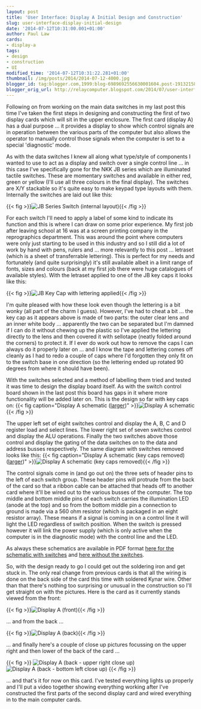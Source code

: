 ```yaml
---
layout: post
title: 'User Interface: Display A Initial Design and Construction'
slug: user-interface-display-initial-design
date: '2014-07-12T10:31:00.001+01:00'
author: Paul Law
cards:
- display-a
tags:
- design
- construction
- UI
modified_time: '2014-07-12T10:31:22.281+01:00'
thumbnail: /img/posts/2014/2014-07-12-4000.jpg
blogger_id: tag:blogger.com,1999:blog-6989692556630001604.post-1913215876291708138
blogger_orig_url: http://relaycomputer.blogspot.com/2014/07/user-interface-display-initial-design.html
---
```


Following on from working on the main data switches in my last post 
this time I've taken the first steps in designing and constructing the first 
of two display cards which will sit in the upper enclosure. The first card 
(display A) has a dual purpose ... it provides a display to show which control 
signals are in operation between the various parts of the computer but also 
allows the operator to manually control those signals when the computer is set 
to a special 'diagnostic' mode.

As with the data switches I knew 
all along what type/style of components I wanted to use to act as a display 
and switch over a single control line ... in this case I've specifically gone 
for the NKK JB series which are illuminated tactile switches. These are 
momentary switches and available in either red, green or yellow (I'll use all 
three colours in the final display). The switches are X/Y stackable so it's 
quite easy to make keypad type layouts with them. Internally the switches are 
laid out like this:

{{< fig >}}![JB Series Switch (internal layout)](/img/posts/2014/2014-07-12-0000.png){{< /fig >}}

For 
each switch I'll need to apply a label of some kind to indicate its function 
and this is where I can draw on some prior experience. My first job after 
leaving school at 16 was at a screen printing company in the reprographics 
department. This was around the point where computers were only just starting 
to be used in this industry and so I still did a lot of work by hand with 
pens, rulers and ... more relevantly to this post ... letraset (which is a 
sheet of transferrable lettering). This is perfect for my needs and 
fortunately (and quite surprisingly) it's still available albeit in a limit 
range of fonts, sizes and colours (back at my first job there were huge 
catalogues of available styles). With the letraset applied to one of the JB 
key caps it looks like this:

{{< fig >}}![JB Key Cap with lettering applied](/img/posts/2014/2014-07-12-0001.jpg){{< /fig >}}

I'm 
quite pleased with how these look even though the lettering is a bit wonky 
(all part of the charm I guess). However, I've had to cheat a bit ... the key 
cap as it appears above is made of two parts: the outer clear lens and an 
inner white body ... apparently the two can be separated but I'm damned if I 
can do it without chewing up the plastic so I've applied the lettering 
directly to the lens and then covered it with sellotape (neatly folded around 
the corners) to protect it. If I ever do work out how to remove the caps I can 
always do it properly later on ... and I know the tape and lettering comes off 
cleanly as I had to redo a couple of caps where I'd forgotten they only fit on 
to the switch base in one direction (so the lettering ended up rotated 90 
degrees from where it should have been).

With the switches selected 
and a method of labelling them tried and tested it was time to design the 
display board itself. As with the switch control board shown in the last post 
this board has gaps in it where more functionality will be added later on. 
This is the design so far with key caps on:
{{< fig caption="Display A schematic ([larger](/img/posts/2014/2014-07-12-1000.png))" >}}![Display A schematic](/img/posts/2014/2014-07-12-0002.png){{< /fig >}}

The upper left set 
of eight switches control and display the A, B, C and D register load and 
select lines. The lower right set of seven switches control and display the 
ALU operations. Finally the two switches above those control and display the 
gating of the data switches on to the data and address busses respectively. 
The same diagram with switches removed looks like this:
{{< fig caption="Display A schematic (key caps removed) ([larger](/img/posts/2014/2014-07-12-1001.png))" >}}![Display A schematic (key caps removed)](/img/posts/2014/2014-07-12-0003.png){{< /fig >}}

The control signals come in (and go out on) the three sets of 
header pins to the left of each switch group. These header pins will protrude 
from the back of the card so that a ribbon cable can be attached that heads 
off to another card where it'll be wired out to the various busses of the 
computer. The top middle and bottom middle pins of each switch carries the 
illumination LED (anode at the top) and so from the bottom middle pin a 
connection to ground is made via a 560 ohm resistor (which is packaged in an 
eight resistor array). These means if a signal is coming in on a control line 
it will light the LED regardless of switch position. When the switch is 
pressed however it will link the power supply (which is only active when the 
computer is in the diagnostic mode) with the control line and the LED.

As always these schematics are available in PDF format [here for the schematic with switches](/pdf/display-a-1.pdf) and [here without the switches](/pdf/display-a-1a.pdf).

So, with the design 
ready to go I could get out the soldering iron and get stuck in. The only real 
change from previous cards is that all the wiring is done on the back side of 
the card this time with soldered Kynar wire. Other than that there's nothing 
too surprising or unusual in the construction so I'll get straight on with the 
pictures. Here is the card as it currently stands viewed from the front:

{{< fig >}}![Display A (front)](/img/posts/2014/2014-07-12-0004.jpg){{< /fig >}}

... and from the back 
...

{{< fig >}}![Display A (back)](/img/posts/2014/2014-07-12-0005.jpg){{< /fig >}}

... and finally here's 
a couple of close up pictures focussing on the upper right and then lower of 
the back of the card ...

{{< fig >}}
![Display A (back - upper right close up)](/img/posts/2014/2014-07-12-0006.JPG)
![Display A (back - bottom left close up)](/img/posts/2014/2014-07-12-0007.JPG)
{{< /fig >}}

... and that's it for now on this card. I've tested everything 
lights up properly and I'll put a video together showing everything working 
after I've constructed the first parts of the second display card and wired 
everything in to the main computer cards. 
